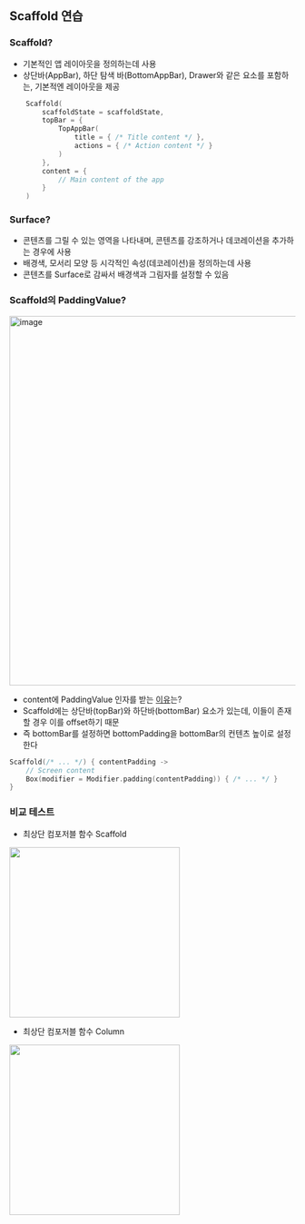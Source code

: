 ## Scaffold 연습
### Scaffold?
- 기본적인 앱 레이아웃을 정의하는데 사용
- 상단바(AppBar), 하단 탐색 바(BottomAppBar), Drawer와 같은 요소를 포함하는, 기본적엔 레이아웃을 제공
```kotlin
    Scaffold(
        scaffoldState = scaffoldState,
        topBar = {
            TopAppBar(
                title = { /* Title content */ },
                actions = { /* Action content */ }
            )
        },
        content = {
            // Main content of the app
        }
    )
```
### Surface?
- 콘텐츠를 그릴 수 있는 영역을 나타내며, 콘텐츠를 강조하거나 데코레이션을 추가하는 경우에 사용
- 배경색, 모서리 모양 등 시각적인 속성(데코레이션)을 정의하는데 사용
- 콘텐츠를 Surface로 감싸서 배경색과 그림자를 설정할 수 있음

### Scaffold의 PaddingValue?
<img width="651" alt="image" src="https://github.com/seoyoon513/compose-basic/assets/110798031/f6b8de48-febd-4c4d-8459-613ab5a83360">

- content에 PaddingValue 인자를 받는 [이유](https://developer.android.com/jetpack/compose/layouts/material?hl=ko#screen-content)는?
- Scaffold에는 상단바(topBar)와 하단바(bottomBar) 요소가 있는데, 이들이 존재할 경우 이를 offset하기 때문
- 즉 bottomBar를 설정하면 bottomPadding을 bottomBar의 컨텐츠 높이로 설정한다
```kotlin
Scaffold(/* ... */) { contentPadding ->
    // Screen content
    Box(modifier = Modifier.padding(contentPadding)) { /* ... */ }
}
```
### 비교 테스트
- 최상단 컴포저블 함수 Scaffold
<img src="https://github.com/seoyoon513/compose-basic/assets/110798031/9380a647-ea56-42d4-9ba5-f2ef0c8bcb4a" width="300" >

- 최상단 컴포저블 함수 Column
<img src="https://github.com/seoyoon513/compose-basic/assets/110798031/1f2642f3-df06-4f76-a567-45018453ba06" width="300" >
